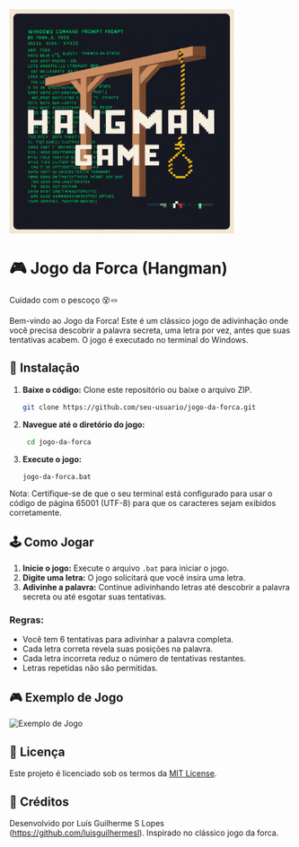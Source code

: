 <img src="https://raw.githubusercontent.com/luisguilhermesl/Hangman--Jogo-da-Forca--CMD/main/hangman.webp" alt="Coover" width="400"/>

# 🎮 Jogo da Forca (Hangman) 
Cuidado com o pescoço 😵🪢
 
Bem-vindo ao Jogo da Forca! Este é um clássico jogo de adivinhação onde você precisa descobrir a palavra secreta, uma letra por vez, antes que suas tentativas acabem. O jogo é executado no terminal do Windows.

## 🚀 Instalação

1. **Baixe o código:** Clone este repositório ou baixe o arquivo ZIP.
   ```sh
   git clone https://github.com/seu-usuario/jogo-da-forca.git

2. **Navegue até o diretório do jogo:**
   ```sh
    cd jogo-da-forca
   ```

3. **Execute o jogo:**
   ```sh
   jogo-da-forca.bat
   ```

Nota: Certifique-se de que o seu terminal está configurado para usar o código de página 65001 (UTF-8) para que os caracteres sejam exibidos corretamente.

## 🕹️ Como Jogar

1. **Inicie o jogo:** Execute o arquivo `.bat` para iniciar o jogo.
2. **Digite uma letra:** O jogo solicitará que você insira uma letra.
3. **Adivinhe a palavra:** Continue adivinhando letras até descobrir a palavra secreta ou até esgotar suas tentativas.

### Regras:
- Você tem 6 tentativas para adivinhar a palavra completa.
- Cada letra correta revela suas posições na palavra.
- Cada letra incorreta reduz o número de tentativas restantes.
- Letras repetidas não são permitidas.

## 🎮 Exemplo de Jogo

![Exemplo de Jogo](https://via.placeholder.com/600x400?text=Jogo+da+Forca)



## 📜 Licença

Este projeto é licenciado sob os termos da [MIT License](LICENSE).

## 👏 Créditos

Desenvolvido por Luís Guilherme S Lopes (https://github.com/luisguilhermesl). Inspirado no clássico jogo da forca.

